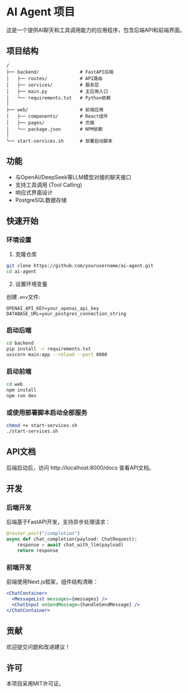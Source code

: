 # AI Agent 项目

这是一个提供AI聊天和工具调用能力的应用程序，包含后端API和前端界面。

## 项目结构

```
/
├── backend/               # FastAPI后端
│   ├── routes/            # API路由
│   ├── services/          # 服务层
│   ├── main.py            # 主应用入口
│   └── requirements.txt   # Python依赖
│
├── web/                   # 前端应用
│   ├── components/        # React组件
│   ├── pages/             # 页面
│   └── package.json       # NPM依赖
│
└── start-services.sh      # 部署启动脚本
```

## 功能

- 与OpenAI/DeepSeek等LLM模型对接的聊天接口
- 支持工具调用 (Tool Calling)
- 响应式界面设计
- PostgreSQL数据存储

## 快速开始

### 环境设置

1. 克隆仓库

```bash
git clone https://github.com/yourusername/ai-agent.git
cd ai-agent
```

2. 设置环境变量

创建`.env`文件:

```
OPENAI_API_KEY=your_openai_api_key
DATABASE_URL=your_postgres_connection_string
```

### 启动后端

```bash
cd backend
pip install -r requirements.txt
uvicorn main:app --reload --port 8000
```

### 启动前端

```bash
cd web
npm install
npm run dev
```

### 或使用部署脚本启动全部服务

```bash
chmod +x start-services.sh
./start-services.sh
```

## API文档

后端启动后，访问 http://localhost:8000/docs 查看API文档。

## 开发

### 后端开发

后端基于FastAPI开发，支持异步处理请求：

```python
@router.post("/completion")
async def chat_completion(payload: ChatRequest):
    response = await chat_with_llm(payload)
    return response
```

### 前端开发

前端使用Next.js框架，组件结构清晰：

```jsx
<ChatContainer>
  <MessageList messages={messages} />
  <ChatInput onSendMessage={handleSendMessage} />
</ChatContainer>
```

## 贡献

欢迎提交问题和改进建议！

## 许可

本项目采用MIT许可证。 